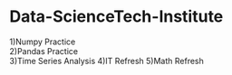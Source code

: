 # Data-ScienceTech-Institute
1)Numpy Practice \
2)Pandas Practice \
3)Time Series Analysis
4)IT Refresh
5)Math Refresh

